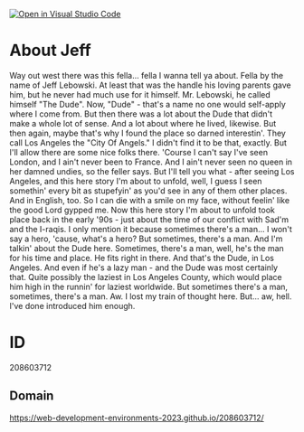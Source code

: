 [![Open in Visual Studio Code](https://classroom.github.com/assets/open-in-vscode-c66648af7eb3fe8bc4f294546bfd86ef473780cde1dea487d3c4ff354943c9ae.svg)](https://classroom.github.com/online_ide?assignment_repo_id=10494627&assignment_repo_type=AssignmentRepo)

# About Jeff
Way out west there was this fella... fella I wanna tell ya about. Fella by the name of Jeff Lebowski. At least that was the handle his loving parents gave him, but he never had much use for it himself. Mr. Lebowski, he called himself "The Dude". Now, "Dude" - that's a name no one would self-apply where I come from. But then there was a lot about the Dude that didn't make a whole lot of sense. And a lot about where he lived, likewise. But then again, maybe that's why I found the place so darned interestin'. They call Los Angeles the "City Of Angels." I didn't find it to be that, exactly. But I'll allow there are some nice folks there. 'Course I can't say I've seen London, and I ain't never been to France. And I ain't never seen no queen in her damned undies, so the feller says. But I'll tell you what - after seeing Los Angeles, and this here story I'm about to unfold, well, I guess I seen somethin' every bit as stupefyin' as you'd see in any of them other places. And in English, too. So I can die with a smile on my face, without feelin' like the good Lord gypped me. Now this here story I'm about to unfold took place back in the early '90s - just about the time of our conflict with Sad'm and the I-raqis. I only mention it because sometimes there's a man... I won't say a hero, 'cause, what's a hero? But sometimes, there's a man. And I'm talkin' about the Dude here. Sometimes, there's a man, well, he's the man for his time and place. He fits right in there. And that's the Dude, in Los Angeles. And even if he's a lazy man - and the Dude was most certainly that. Quite possibly the laziest in Los Angeles County, which would place him high in the runnin' for laziest worldwide. But sometimes there's a man, sometimes, there's a man. Aw. I lost my train of thought here. But... aw, hell. I've done introduced him enough.

# ID
208603712

## Domain
https://web-development-environments-2023.github.io/208603712/
